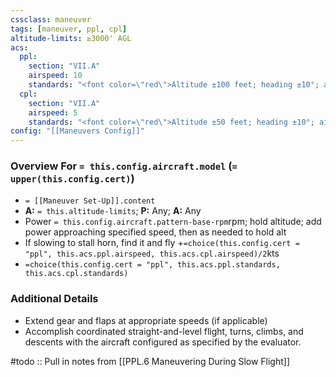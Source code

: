 ```yaml
---
cssclass: maneuver
tags: [maneuver, ppl, cpl]
altitude-limits: ≥3000' AGL
acs:
  ppl: 
    section: "VII.A"
    airspeed: 10
    standards: "<font color=\"red\">Altitude ±100 feet; heading ±10°; airspeed +`=this.acs.ppl.airspeed`/-0kts; bank ±10°; no stall warning</font>"
  cpl: 
    section: "VII.A"
    airspeed: 5
    standards: "<font color=\"red\">Altitude ±50 feet; heading ±10°; airspeed +5/-0kts; bank ±5°; no stall warning</font>"
config: "[[Maneuvers Config]]"
---
```

### Overview For `= this.config.aircraft.model` (`= upper(this.config.cert)`)
- `= [[Maneuver Set-Up]].content`
- **A:** `= this.altitude-limits`; **P:** Any; **A:** Any
- Power `= this.config.aircraft.pattern-base-rpm`rpm; hold altitude; add power approaching specified speed, then as needed to hold alt
- If slowing to stall horn, find it and fly  +`=choice(this.config.cert = "ppl", this.acs.ppl.airspeed, this.acs.cpl.airspeed)/2`kts
- `=choice(this.config.cert = "ppl", this.acs.ppl.standards, this.acs.cpl.standards)`

### Additional Details
- Extend gear and flaps at appropriate speeds (if applicable)
- Accomplish coordinated straight-and-level flight, turns, climbs, and descents with the aircraft configured as specified by the evaluator.

#todo :: Pull in notes from [[PPL.6 Maneuvering During Slow Flight]]